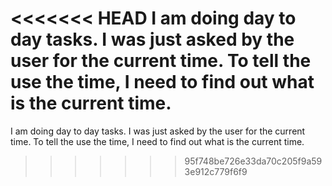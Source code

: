 <<<<<<< HEAD
I am doing day to day tasks. I was just asked by the user for the current time. To tell
the use the time, I need to find out what is the current time.
=======
I am doing day to day tasks. I was just asked by the user for the current time. To tell
the use the time, I need to find out what is the current time.
>>>>>>> 95f748be726e33da70c205f9a593e912c779f6f9
